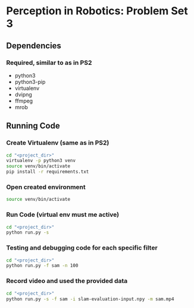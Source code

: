 # Perception in Robotics: Problem Set 3

## Dependencies

### Required, similar to as in PS2

* python3
* python3-pip
* virtualenv
* dvipng
* ffmpeg
* mrob


## Running Code

### Create Virtualenv (same as in PS2)

```bash
cd "<project_dir>"
virtualenv -p python3 venv
source venv/bin/activate
pip install -r requirements.txt
```

### Open created environment
```bash
source venv/bin/activate
```



### Run Code (virtual env must me active)

```bash
cd "<project_dir>"
python run.py -s
```


### Testing and debugging code for each specific filter
```bash
cd "<project_dir>"
python run.py -f sam -n 100
```



### Record video and used the provided data
```bash
cd "<project_dir>"
python run.py -s -f sam -i slam-evaluation-input.npy -m sam.mp4
```
